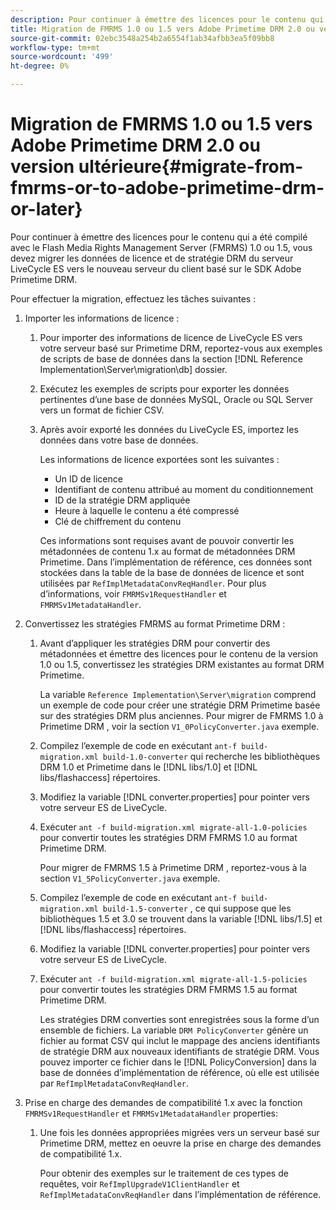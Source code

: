 ```yaml
---
description: Pour continuer à émettre des licences pour le contenu qui a été compilé avec le Flash Media Rights Management Server (FMRMS) 1.0 ou 1.5, vous devez migrer les données de licence et de stratégie DRM du serveur LiveCycle ES vers le nouveau serveur du client basé sur le SDK Adobe Primetime DRM.
title: Migration de FMRMS 1.0 ou 1.5 vers Adobe Primetime DRM 2.0 ou version ultérieure
source-git-commit: 02ebc3548a254b2a6554f1ab34afbb3ea5f09bb8
workflow-type: tm+mt
source-wordcount: '499'
ht-degree: 0%

---
```


# Migration de FMRMS 1.0 ou 1.5 vers Adobe Primetime DRM 2.0 ou version ultérieure{#migrate-from-fmrms-or-to-adobe-primetime-drm-or-later}

Pour continuer à émettre des licences pour le contenu qui a été compilé avec le Flash Media Rights Management Server (FMRMS) 1.0 ou 1.5, vous devez migrer les données de licence et de stratégie DRM du serveur LiveCycle ES vers le nouveau serveur du client basé sur le SDK Adobe Primetime DRM.

Pour effectuer la migration, effectuez les tâches suivantes :

1. Importer les informations de licence :

   1. Pour importer des informations de licence de LiveCycle ES vers votre serveur basé sur Primetime DRM, reportez-vous aux exemples de scripts de base de données dans la section [!DNL Reference Implementation\Server\migration\db] dossier.
   1. Exécutez les exemples de scripts pour exporter les données pertinentes d’une base de données MySQL, Oracle ou SQL Server vers un format de fichier CSV.
   1. Après avoir exporté les données du LiveCycle ES, importez les données dans votre base de données.

      Les informations de licence exportées sont les suivantes :

      * Un ID de licence
      * Identifiant de contenu attribué au moment du conditionnement
      * ID de la stratégie DRM appliquée
      * Heure à laquelle le contenu a été compressé
      * Clé de chiffrement du contenu

      Ces informations sont requises avant de pouvoir convertir les métadonnées de contenu 1.x au format de métadonnées DRM Primetime. Dans l’implémentation de référence, ces données sont stockées dans la table de la base de données de licence et sont utilisées par `RefImplMetadataConvReqHandler`. Pour plus d’informations, voir `FMRMSv1RequestHandler` et `FMRMSv1MetadataHandler`.

1. Convertissez les stratégies FMRMS au format Primetime DRM :

   1. Avant d’appliquer les stratégies DRM pour convertir des métadonnées et émettre des licences pour le contenu de la version 1.0 ou 1.5, convertissez les stratégies DRM existantes au format DRM Primetime.

      La variable `Reference Implementation\Server\migration` comprend un exemple de code pour créer une stratégie DRM Primetime basée sur des stratégies DRM plus anciennes. Pour migrer de FMRMS 1.0 à Primetime DRM , voir la section `V1_0PolicyConverter.java` exemple.
   1. Compilez l’exemple de code en exécutant `ant-f build-migration.xml build-1.0-converter` qui recherche les bibliothèques DRM 1.0 et Primetime dans le [!DNL libs/1.0] et [!DNL libs/flashaccess] répertoires.

   1. Modifiez la variable [!DNL converter.properties] pour pointer vers votre serveur ES de LiveCycle.
   1. Exécuter `ant -f build-migration.xml migrate-all-1.0-policies` pour convertir toutes les stratégies DRM FMRMS 1.0 au format Primetime DRM.

      Pour migrer de FMRMS 1.5 à Primetime DRM , reportez-vous à la section `V1_5PolicyConverter.java` exemple.

   1. Compilez l’exemple de code en exécutant `ant-f build-migration.xml build-1.5-converter` , ce qui suppose que les bibliothèques 1.5 et 3.0 se trouvent dans la variable [!DNL libs/1.5] et [!DNL libs/flashaccess] répertoires.

   1. Modifiez la variable [!DNL converter.properties] pour pointer vers votre serveur ES de LiveCycle.
   1. Exécuter `ant -f build-migration.xml migrate-all-1.5-policies` pour convertir toutes les stratégies DRM FMRMS 1.5 au format Primetime DRM.

      Les stratégies DRM converties sont enregistrées sous la forme d’un ensemble de fichiers. La variable `DRM PolicyConverter` génère un fichier au format CSV qui inclut le mappage des anciens identifiants de stratégie DRM aux nouveaux identifiants de stratégie DRM. Vous pouvez importer ce fichier dans le [!DNL PolicyConversion] dans la base de données d’implémentation de référence, où elle est utilisée par `RefImplMetadataConvReqHandler`.

1. Prise en charge des demandes de compatibilité 1.x avec la fonction `FMRMSv1RequestHandler` et `FMRMSv1MetadataHandler` properties:

   1. Une fois les données appropriées migrées vers un serveur basé sur Primetime DRM, mettez en oeuvre la prise en charge des demandes de compatibilité 1.x.

      Pour obtenir des exemples sur le traitement de ces types de requêtes, voir `RefImplUpgradeV1ClientHandler` et `RefImplMetadataConvReqHandler` dans l’implémentation de référence.
